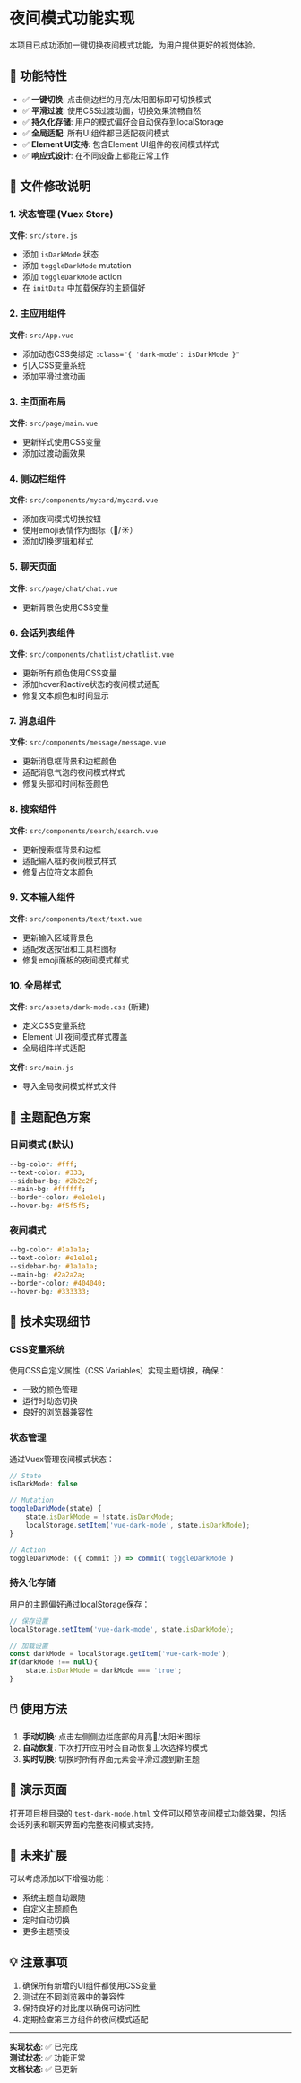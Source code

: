 # 夜间模式功能实现

本项目已成功添加一键切换夜间模式功能，为用户提供更好的视觉体验。

## 🌙 功能特性

- ✅ **一键切换**: 点击侧边栏的月亮/太阳图标即可切换模式
- ✅ **平滑过渡**: 使用CSS过渡动画，切换效果流畅自然
- ✅ **持久化存储**: 用户的模式偏好会自动保存到localStorage
- ✅ **全局适配**: 所有UI组件都已适配夜间模式
- ✅ **Element UI支持**: 包含Element UI组件的夜间模式样式
- ✅ **响应式设计**: 在不同设备上都能正常工作

## 📁 文件修改说明

### 1. 状态管理 (Vuex Store)
**文件**: `src/store.js`
- 添加 `isDarkMode` 状态
- 添加 `toggleDarkMode` mutation
- 添加 `toggleDarkMode` action  
- 在 `initData` 中加载保存的主题偏好

### 2. 主应用组件
**文件**: `src/App.vue`
- 添加动态CSS类绑定 `:class="{ 'dark-mode': isDarkMode }"`
- 引入CSS变量系统
- 添加平滑过渡动画

### 3. 主页面布局
**文件**: `src/page/main.vue`
- 更新样式使用CSS变量
- 添加过渡动画效果

### 4. 侧边栏组件
**文件**: `src/components/mycard/mycard.vue`
- 添加夜间模式切换按钮
- 使用emoji表情作为图标（🌙/☀️）
- 添加切换逻辑和样式

### 5. 聊天页面
**文件**: `src/page/chat/chat.vue`
- 更新背景色使用CSS变量

### 6. 会话列表组件
**文件**: `src/components/chatlist/chatlist.vue`
- 更新所有颜色使用CSS变量
- 添加hover和active状态的夜间模式适配
- 修复文本颜色和时间显示

### 7. 消息组件
**文件**: `src/components/message/message.vue`
- 更新消息框背景和边框颜色
- 适配消息气泡的夜间模式样式
- 修复头部和时间标签颜色

### 8. 搜索组件
**文件**: `src/components/search/search.vue`
- 更新搜索框背景和边框
- 适配输入框的夜间模式样式
- 修复占位符文本颜色

### 9. 文本输入组件
**文件**: `src/components/text/text.vue`
- 更新输入区域背景色
- 适配发送按钮和工具栏图标
- 修复emoji面板的夜间模式样式

### 10. 全局样式
**文件**: `src/assets/dark-mode.css` (新建)
- 定义CSS变量系统
- Element UI 夜间模式样式覆盖
- 全局组件样式适配

**文件**: `src/main.js`
- 导入全局夜间模式样式文件

## 🎨 主题配色方案

### 日间模式 (默认)
```css
--bg-color: #fff;
--text-color: #333;
--sidebar-bg: #2b2c2f;
--main-bg: #ffffff;
--border-color: #e1e1e1;
--hover-bg: #f5f5f5;
```

### 夜间模式
```css
--bg-color: #1a1a1a;
--text-color: #e1e1e1;
--sidebar-bg: #1a1a1a;
--main-bg: #2a2a2a;
--border-color: #404040;
--hover-bg: #333333;
```

## 🔧 技术实现细节

### CSS变量系统
使用CSS自定义属性（CSS Variables）实现主题切换，确保：
- 一致的颜色管理
- 运行时动态切换
- 良好的浏览器兼容性

### 状态管理
通过Vuex管理夜间模式状态：
```javascript
// State
isDarkMode: false

// Mutation
toggleDarkMode(state) {
    state.isDarkMode = !state.isDarkMode;
    localStorage.setItem('vue-dark-mode', state.isDarkMode);
}

// Action
toggleDarkMode: ({ commit }) => commit('toggleDarkMode')
```

### 持久化存储
用户的主题偏好通过localStorage保存：
```javascript
// 保存设置
localStorage.setItem('vue-dark-mode', state.isDarkMode);

// 加载设置
const darkMode = localStorage.getItem('vue-dark-mode');
if(darkMode !== null){
    state.isDarkMode = darkMode === 'true';
}
```

## 🖱️ 使用方法

1. **手动切换**: 点击左侧侧边栏底部的月亮🌙/太阳☀️图标
2. **自动恢复**: 下次打开应用时会自动恢复上次选择的模式
3. **实时切换**: 切换时所有界面元素会平滑过渡到新主题

## 📱 演示页面

打开项目根目录的 `test-dark-mode.html` 文件可以预览夜间模式功能效果，包括会话列表和聊天界面的完整夜间模式支持。


## 🔮 未来扩展

可以考虑添加以下增强功能：
- 系统主题自动跟随
- 自定义主题颜色
- 定时自动切换
- 更多主题预设

## 💡 注意事项

1. 确保所有新增的UI组件都使用CSS变量
2. 测试在不同浏览器中的兼容性
3. 保持良好的对比度以确保可访问性
4. 定期检查第三方组件的夜间模式适配

---

**实现状态**: ✅ 已完成  
**测试状态**: ✅ 功能正常  
**文档状态**: ✅ 已更新